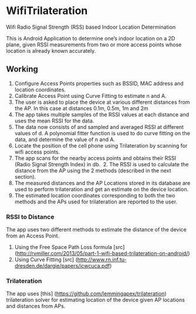 # WifiTrilateration
Wifi Radio Signal Strength (RSS) based Indoor Location Determination

This is Android Application to determine one’s indoor location on a 2D plane, given RSSI measurements from two or more 
access points whose location is already known accurately.

## Working
1.	Configure Access Points properties such as BSSID, MAC address and location coordinates.
2.	Calibrate Access Point using Curve Fitting to estimate n and A. 
  1.	The user is asked to place the device at various different distances from the AP. In this case at distances 0.1m, 0.5m, 1m and 2m
  2.	The app takes multiple samples of the RSSI values at each distance and uses the mean RSSI for the data. 
  3.	The data now consists of  and sampled and averaged RSSI at different values of d. A polynomial fitter function is used to do curve fitting on the data, and determine the value of n and A.
3.	Locate the position of the cell phone using Trilateration by scanning for wifi access points.
  1.	The app	 scans for the nearby access points and obtains their RSSI (Radio Signal Strength Index) in db.
  2.	The RSSI is used to calculate the distance from the AP using the 2 methods (described in the next section).
  3.	The measured distances and the AP Locations stored in its database are used to perform trilateration and get an estimate on the device location.
  4.	The estimated location coordinates corresponding to both the two methods and the APs used for trilateration are reported to the user.

### RSSI to Distance
The app uses two different methods to estimate the distance of the device from an Access Point.

1. Using the Free Space Path Loss formula [src] (http://rvmiller.com/2013/05/part-1-wifi-based-trilateration-on-android/)
2. Using Curve Fitting [src] (http://www.rn.inf.tu-dresden.de/dargie/papers/icwcuca.pdf)

### Trilateration
The app uses [this] (https://github.com/lemmingapex/trilateration) trilateration solver for estimating location of the device given AP locations and distances from APs.
